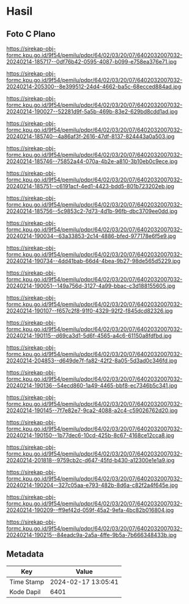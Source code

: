 # Hasil

## Foto C Plano

https://sirekap-obj-formc.kpu.go.id/9f54/pemilu/pdpr/64/02/03/20/07/6402032007032-20240214-185717--0df76b42-0595-4087-b099-e758ea376e71.jpg

https://sirekap-obj-formc.kpu.go.id/9f54/pemilu/pdpr/64/02/03/20/07/6402032007032-20240214-205300--8e399512-24d4-4662-ba5c-68ecced884ad.jpg

https://sirekap-obj-formc.kpu.go.id/9f54/pemilu/pdpr/64/02/03/20/07/6402032007032-20240214-190027--52281d9f-5a5b-469b-83e2-629bd8cdd1ad.jpg

https://sirekap-obj-formc.kpu.go.id/9f54/pemilu/pdpr/64/02/03/20/07/6402032007032-20240214-185740--4a86af3f-2616-47df-8137-824443a0a503.jpg

https://sirekap-obj-formc.kpu.go.id/9f54/pemilu/pdpr/64/02/03/20/07/6402032007032-20240214-185746--75852a44-070a-4b2e-a810-3b10eb0c9ece.jpg

https://sirekap-obj-formc.kpu.go.id/9f54/pemilu/pdpr/64/02/03/20/07/6402032007032-20240214-185751--c6191acf-4ed1-4423-bdd5-801b723202eb.jpg

https://sirekap-obj-formc.kpu.go.id/9f54/pemilu/pdpr/64/02/03/20/07/6402032007032-20240214-185756--5c9853c2-7d73-4d1b-96fb-dbc3709ee0dd.jpg

https://sirekap-obj-formc.kpu.go.id/9f54/pemilu/pdpr/64/02/03/20/07/6402032007032-20240214-190034--63a33853-2c14-4886-bfed-977178e6f5e9.jpg

https://sirekap-obj-formc.kpu.go.id/9f54/pemilu/pdpr/64/02/03/20/07/6402032007032-20240214-190734--4dd41bab-66d4-4bea-9b27-98de565d5229.jpg

https://sirekap-obj-formc.kpu.go.id/9f54/pemilu/pdpr/64/02/03/20/07/6402032007032-20240214-190051--149a756d-3127-4a99-bbac-c3d188155605.jpg

https://sirekap-obj-formc.kpu.go.id/9f54/pemilu/pdpr/64/02/03/20/07/6402032007032-20240214-190107--f657c2f8-91f0-4329-92f2-f845dcd82326.jpg

https://sirekap-obj-formc.kpu.go.id/9f54/pemilu/pdpr/64/02/03/20/07/6402032007032-20240214-190115--d69ca3d1-5d6f-4565-a4c6-61150a8fdfbd.jpg

https://sirekap-obj-formc.kpu.go.id/9f54/pemilu/pdpr/64/02/03/20/07/6402032007032-20240214-204853--d649de7f-fa82-42f2-8a05-5d3ad0c346fd.jpg

https://sirekap-obj-formc.kpu.go.id/9f54/pemilu/pdpr/64/02/03/20/07/6402032007032-20240214-190136--54ecd860-1a49-4465-bbf8-ec7346b5c341.jpg

https://sirekap-obj-formc.kpu.go.id/9f54/pemilu/pdpr/64/02/03/20/07/6402032007032-20240214-190145--7f7e82e7-9ca2-4088-a2c4-c59026762d20.jpg

https://sirekap-obj-formc.kpu.go.id/9f54/pemilu/pdpr/64/02/03/20/07/6402032007032-20240214-190150--1b77dec6-10cd-425b-8c67-4168ce12cca8.jpg

https://sirekap-obj-formc.kpu.go.id/9f54/pemilu/pdpr/64/02/03/20/07/6402032007032-20240214-201818--9759cb2c-d647-45fd-b430-a12300e1e1a9.jpg

https://sirekap-obj-formc.kpu.go.id/9f54/pemilu/pdpr/64/02/03/20/07/6402032007032-20240214-190204--327c05aa-e793-482b-8d6a-c82f2a4f645e.jpg

https://sirekap-obj-formc.kpu.go.id/9f54/pemilu/pdpr/64/02/03/20/07/6402032007032-20240214-190209--ff9ef42d-059f-45a2-9efa-4bc82b016804.jpg

https://sirekap-obj-formc.kpu.go.id/9f54/pemilu/pdpr/64/02/03/20/07/6402032007032-20240214-190215--84eadc9a-2a5a-4ffe-9b5a-7b666348433b.jpg


## Metadata

| Key        | Value               |
| ---------- | ------------------- |
| Time Stamp | 2024-02-17 13:05:41 |
| Kode Dapil | 6401                |



